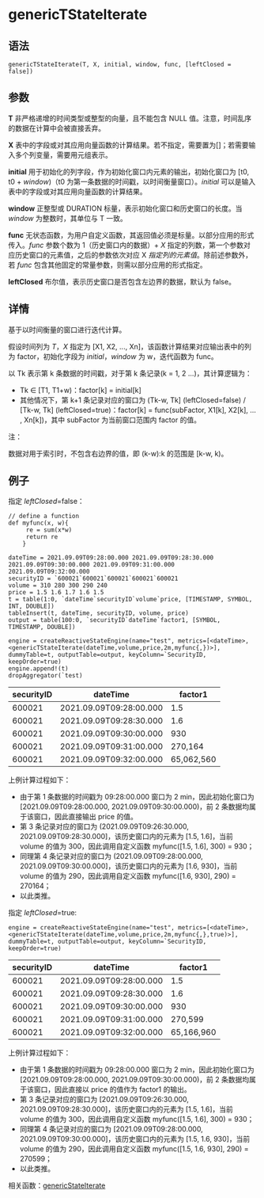 # genericTStateIterate

## 语法

`genericTStateIterate(T, X, initial, window, func, [leftClosed =
false])`

## 参数

**T** 非严格递增的时间类型或整型的向量，且不能包含 NULL 值。注意，时间乱序的数据在计算中会被直接丢弃。

**X** 表中的字段或对其应用向量函数的计算结果。若不指定，需要置为[]；若需要输入多个列变量，需要用元组表示。

**initial** 用于初始化的列字段，作为初始化窗口内元素的输出，初始化窗口为 [t0, t0 + *window*)（t0
为第一条数据的时间戳，以时间衡量窗口）。*initial* 可以是输入表中的字段或对其应用向量函数的计算结果。

**window** 正整型或 DURATION 标量，表示初始化窗口和历史窗口的长度。当 *window* 为整数时，其单位与 T 一致。

**func** 无状态函数，为用户自定义函数，其返回值必须是标量。以部分应用的形式传入。*func* 参数个数为 1（历史窗口内的数据）+
*X* 指定的列数，第一个参数对应历史窗口的元素值，之后的参数依次对应 X *指定列的元素值*。除前述参数外，若 *func*
包含其他固定的常量参数，则需以部分应用的形式指定。

**leftClosed** 布尔值，表示历史窗口是否包含左边界的数据，默认为 false。

## 详情

基于以时间衡量的窗口进行迭代计算。

假设时间列为 *T*，*X* 指定为 [X1, X2, ..., Xn]，该函数计算结果对应输出表中的列为
factor，初始化字段为 *initial*，*window* 为 w，迭代函数为 func。

以 Tk 表示第 k 条数据的时间戳，对于第 k 条记录(k = 1, 2 ...)，其计算逻辑为：

* Tk ∈ [T1, T1+w)：factor[k] = initial[k]
* 其他情况下，第 k+1 条记录对应的窗口为 (Tk-w, Tk] (leftClosed=false) / [Tk-w, Tk]
  (leftClosed=true)：factor[k] = func(subFactor, X1[k], X2[k], ... , Xn[k])，其中
  subFactor 为当前窗口范围内 factor 的值。

注：

数据对用于索引时，不包含右边界的值，即 (k-w):k 的范围是 [k-w, k)。

## 例子

指定 *leftClosed*=false：

```
// define a function
def myfunc(x, w){
     re = sum(x*w)
     return re
    }

dateTime = 2021.09.09T09:28:00.000 2021.09.09T09:28:30.000 2021.09.09T09:30:00.000 2021.09.09T09:31:00.000 2021.09.09T09:32:00.000
securityID = `600021`600021`600021`600021`600021
volume = 310 280 300 290 240
price = 1.5 1.6 1.7 1.6 1.5
t = table(1:0, `dateTime`securityID`volume`price, [TIMESTAMP, SYMBOL, INT, DOUBLE])
tableInsert(t, dateTime, securityID, volume, price)
output = table(100:0, `securityID`dateTime`factor1, [SYMBOL, TIMESTAMP, DOUBLE])

engine = createReactiveStateEngine(name="test", metrics=[<dateTime>, <genericTStateIterate(dateTime,volume,price,2m,myfunc{,})>], dummyTable=t, outputTable=output, keyColumn=`SecurityID, keepOrder=true)
engine.append!(t)
dropAggregator(`test)
```

| securityID | dateTime | factor1 |
| --- | --- | --- |
| 600021 | 2021.09.09T09:28:00.000 | 1.5 |
| 600021 | 2021.09.09T09:28:30.000 | 1.6 |
| 600021 | 2021.09.09T09:30:00.000 | 930 |
| 600021 | 2021.09.09T09:31:00.000 | 270,164 |
| 600021 | 2021.09.09T09:32:00.000 | 65,062,560 |

上例计算过程如下：

* 由于第 1 条数据的时间戳为 09:28:00.000 窗口为 2 min，因此初始化窗口为 [2021.09.09T09:28:00.000,
  2021.09.09T09:30:00.000)，前 2 条数据均属于该窗口，因此直接输出 price 的值。
* 第 3 条记录对应的窗口为 (2021.09.09T09:26:30.000, 2021.09.09T09:28:30.000]，该历史窗口内的元素为
  [1.5, 1.6]，当前 volume 的值为 300，因此调用自定义函数 myfunc([1.5, 1.6], 300) = 930；
* 同理第 4 条记录对应的窗口为 (2021.09.09T09:28:00.000, 2021.09.09T09:30:00.000]，该历史窗口内的元素为
  [1.6, 930]，当前 volume 的值为 290，因此调用自定义函数 myfunc([1.6, 930], 290) = 270164；
* 以此类推。

指定 *leftClosed*=true:

```
engine = createReactiveStateEngine(name="test", metrics=[<dateTime>, <genericTStateIterate(dateTime,volume,price,2m,myfunc{,},true)>], dummyTable=t, outputTable=output, keyColumn=`SecurityID, keepOrder=true)
```

| securityID | dateTime | factor1 |
| --- | --- | --- |
| 600021 | 2021.09.09T09:28:00.000 | 1.5 |
| 600021 | 2021.09.09T09:28:30.000 | 1.6 |
| 600021 | 2021.09.09T09:30:00.000 | 930 |
| 600021 | 2021.09.09T09:31:00.000 | 270,599 |
| 600021 | 2021.09.09T09:32:00.000 | 65,166,960 |

上例计算过程如下：

* 由于第 1 条数据的时间戳为 09:28:00.000 窗口为 2 min，因此初始化窗口为 [2021.09.09T09:28:00.000,
  2021.09.09T09:30:00.000)，前 2 条数据均属于该窗口，因此直接以 price 的值作为 factor1 的输出。
* 第 3 条记录对应的窗口为 [2021.09.09T09:26:30.000, 2021.09.09T09:28:30.000]，该历史窗口内的元素为
  [1.5, 1.6]，当前 volume 的值为 300，因此调用自定义函数 myfunc([1.5, 1.6], 300) = 930；
* 同理第 4 条记录对应的窗口为 [2021.09.09T09:28:00.000, 2021.09.09T09:30:00.000]，该历史窗口内的元素为
  [1.5, 1.6, 930]，当前 volume 的值为 290，因此调用自定义函数 myfunc([1.5, 1.6, 930], 290) =
  270599；
* 以此类推。

相关函数：[genericStateIterate](genericStateIterate.md)

